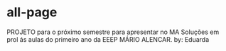 # all-page
PROJETO para o próximo semestre para apresentar no MA Soluções em prol ás aulas do primeiro ano da EEEP MÁRIO ALENCAR. by: Eduarda
